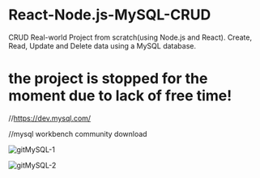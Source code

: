 # React-Node.js-MySQL-CRUD
CRUD Real-world Project from scratch(using Node.js and React). Create, Read, Update and Delete data using a MySQL database. 

# the project is stopped for the moment due to lack of free time!



//https://dev.mysql.com/

//mysql workbench community download 

![gitMySQL-1](https://user-images.githubusercontent.com/73035495/209466187-ab6d589a-3917-4ef3-9861-808021472cc3.jpg)

![gitMySQL-2](https://user-images.githubusercontent.com/73035495/209466221-f7c7a238-e948-4cb1-a7cf-f9a48ff7124b.jpg)

